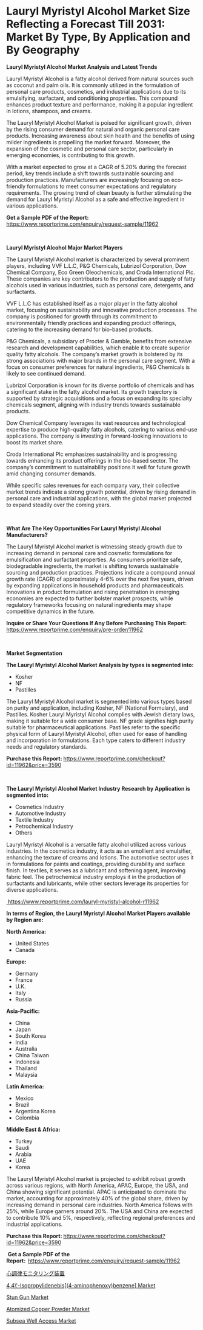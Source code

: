 <p><h1>Lauryl Myristyl Alcohol Market Size Reflecting a Forecast Till 2031: Market By Type, By Application and By Geography</h1></p><p><strong>Lauryl Myristyl Alcohol Market Analysis and Latest Trends</strong></p>
<p><p>Lauryl Myristyl Alcohol is a fatty alcohol derived from natural sources such as coconut and palm oils. It is commonly utilized in the formulation of personal care products, cosmetics, and industrial applications due to its emulsifying, surfactant, and conditioning properties. This compound enhances product texture and performance, making it a popular ingredient in lotions, shampoos, and creams.</p><p>The Lauryl Myristyl Alcohol Market is poised for significant growth, driven by the rising consumer demand for natural and organic personal care products. Increasing awareness about skin health and the benefits of using milder ingredients is propelling the market forward. Moreover, the expansion of the cosmetic and personal care sector, particularly in emerging economies, is contributing to this growth. </p><p>With a market expected to grow at a CAGR of 5.20% during the forecast period, key trends include a shift towards sustainable sourcing and production practices. Manufacturers are increasingly focusing on eco-friendly formulations to meet consumer expectations and regulatory requirements. The growing trend of clean beauty is further stimulating the demand for Lauryl Myristyl Alcohol as a safe and effective ingredient in various applications.</p></p>
<p><strong>Get a Sample PDF of the Report:&nbsp;</strong> <a href="https://www.reportprime.com/enquiry/request-sample/11962">https://www.reportprime.com/enquiry/request-sample/11962</a></p>
<p>&nbsp;</p>
<p><strong>Lauryl Myristyl Alcohol Major Market Players</strong></p>
<p><p>The Lauryl Myristyl Alcohol market is characterized by several prominent players, including VVF L.L.C, P&G Chemicals, Lubrizol Corporation, Dow Chemical Company, Eco Green Oleochemicals, and Croda International Plc. These companies are key contributors to the production and supply of fatty alcohols used in various industries, such as personal care, detergents, and surfactants.</p><p>VVF L.L.C has established itself as a major player in the fatty alcohol market, focusing on sustainability and innovative production processes. The company is positioned for growth through its commitment to environmentally friendly practices and expanding product offerings, catering to the increasing demand for bio-based products.</p><p>P&G Chemicals, a subsidiary of Procter & Gamble, benefits from extensive research and development capabilities, which enable it to create superior quality fatty alcohols. The company’s market growth is bolstered by its strong associations with major brands in the personal care segment. With a focus on consumer preferences for natural ingredients, P&G Chemicals is likely to see continued demand.</p><p>Lubrizol Corporation is known for its diverse portfolio of chemicals and has a significant stake in the fatty alcohol market. Its growth trajectory is supported by strategic acquisitions and a focus on expanding its specialty chemicals segment, aligning with industry trends towards sustainable products. </p><p>Dow Chemical Company leverages its vast resources and technological expertise to produce high-quality fatty alcohols, catering to various end-use applications. The company is investing in forward-looking innovations to boost its market share.</p><p>Croda International Plc emphasizes sustainability and is progressing towards enhancing its product offerings in the bio-based sector. The company’s commitment to sustainability positions it well for future growth amid changing consumer demands.</p><p>While specific sales revenues for each company vary, their collective market trends indicate a strong growth potential, driven by rising demand in personal care and industrial applications, with the global market projected to expand steadily over the coming years.</p></p>
<p>&nbsp;</p>
<p><strong>What Are The Key Opportunities For Lauryl Myristyl Alcohol Manufacturers?</strong></p>
<p><p>The Lauryl Myristyl Alcohol market is witnessing steady growth due to increasing demand in personal care and cosmetic formulations for emulsification and surfactant properties. As consumers prioritize safe, biodegradable ingredients, the market is shifting towards sustainable sourcing and production practices. Projections indicate a compound annual growth rate (CAGR) of approximately 4-6% over the next five years, driven by expanding applications in household products and pharmaceuticals. Innovations in product formulation and rising penetration in emerging economies are expected to further bolster market prospects, while regulatory frameworks focusing on natural ingredients may shape competitive dynamics in the future.</p></p>
<p><strong>Inquire or Share Your Questions If Any Before Purchasing This Report:</strong> <a href="https://www.reportprime.com/enquiry/pre-order/11962">https://www.reportprime.com/enquiry/pre-order/11962</a></p>
<p>&nbsp;</p>
<p><strong>Market Segmentation</strong></p>
<p><strong>The Lauryl Myristyl Alcohol Market Analysis by types is segmented into:</strong></p>
<p><ul><li>Kosher</li><li>NF</li><li>Pastilles</li></ul></p>
<p><p>The Lauryl Myristyl Alcohol market is segmented into various types based on purity and application, including Kosher, NF (National Formulary), and Pastilles. Kosher Lauryl Myristyl Alcohol complies with Jewish dietary laws, making it suitable for a wide consumer base. NF grade signifies high purity suitable for pharmaceutical applications. Pastilles refer to the specific physical form of Lauryl Myristyl Alcohol, often used for ease of handling and incorporation in formulations. Each type caters to different industry needs and regulatory standards.</p></p>
<p><strong>Purchase this Report:&nbsp;</strong><a href="https://www.reportprime.com/checkout?id=11962&price=3590">https://www.reportprime.com/checkout?id=11962&price=3590</a></p>
<p>&nbsp;</p>
<p><strong>The Lauryl Myristyl Alcohol Market Industry Research by Application is segmented into:</strong></p>
<p><ul><li>Cosmetics Industry</li><li>Automotive Industry</li><li>Textile Industry</li><li>Petrochemical Industry</li><li>Others</li></ul></p>
<p><p>Lauryl Myristyl Alcohol is a versatile fatty alcohol utilized across various industries. In the cosmetics industry, it acts as an emollient and emulsifier, enhancing the texture of creams and lotions. The automotive sector uses it in formulations for paints and coatings, providing durability and surface finish. In textiles, it serves as a lubricant and softening agent, improving fabric feel. The petrochemical industry employs it in the production of surfactants and lubricants, while other sectors leverage its properties for diverse applications.</p></p>
<p><a href="https://www.reportprime.com/lauryl-myristyl-alcohol-r11962">&nbsp;https://www.reportprime.com/lauryl-myristyl-alcohol-r11962</a></p>
<p><strong>In terms of Region, the Lauryl Myristyl Alcohol Market Players available by Region are:</strong></p>
<p>
    <p> <strong> North America: </strong>
        <ul>
            <li>United States</li>
            <li>Canada</li>
        </ul>
        </p> 
    <p> <strong> Europe: </strong>
        <ul>
            <li>Germany</li>
            <li>France</li>
            <li>U.K.</li>
            <li>Italy</li>
            <li>Russia</li>
        </ul>
        </p> 
    <p> <strong> Asia-Pacific: </strong>
        <ul>
            <li>China</li>
            <li>Japan</li>
            <li>South Korea</li>
            <li>India</li>
            <li>Australia</li>
            <li>China Taiwan</li>
            <li>Indonesia</li>
            <li>Thailand</li>
            <li>Malaysia</li>
        </ul>
        </p> 
    <p> <strong> Latin America: </strong>
        <ul>
            <li>Mexico</li>
            <li>Brazil</li>
            <li>Argentina Korea</li>
            <li>Colombia</li>
        </ul>
        </p> 
    <p> <strong> Middle East & Africa: </strong>
        <ul>
            <li>Turkey</li>
            <li>Saudi</li>
            <li>Arabia</li>
            <li>UAE</li>
            <li>Korea</li>
        </ul>
    </p>
    </p>
<p><p>The Lauryl Myristyl Alcohol market is projected to exhibit robust growth across various regions, with North America, APAC, Europe, the USA, and China showing significant potential. APAC is anticipated to dominate the market, accounting for approximately 40% of the global share, driven by increasing demand in personal care industries. North America follows with 25%, while Europe garners around 20%. The USA and China are expected to contribute 10% and 5%, respectively, reflecting regional preferences and industrial applications.</p></p>
<p><strong>Purchase this Report: </strong><a href="https://www.reportprime.com/checkout?id=11962&price=3590">https://www.reportprime.com/checkout?id=11962&price=3590</a></p>
<p>&nbsp;<strong>Get a Sample PDF of the Report:&nbsp;&nbsp;</strong><a href="https://www.reportprime.com/enquiry/request-sample/11962">https://www.reportprime.com/enquiry/request-sample/11962</a></p>
<p><strong></strong></p>
<p><p><a href="https://medium.com/@camron674/%E5%BF%83%E8%87%93%E3%83%AA%E3%82%BA%E3%83%A0%E7%9B%A3%E8%A6%96%E3%83%87%E3%83%90%E3%82%A4%E3%82%B9%E5%B8%82%E5%A0%B4%E3%81%AE%E3%83%88%E3%83%AC%E3%83%B3%E3%83%89-%E5%BF%83%E8%87%93%E3%83%AA%E3%82%BA%E3%83%A0%E7%9B%A3%E8%A6%96%E3%83%87%E3%83%90%E3%82%A4%E3%82%B9%E5%B8%82%E5%A0%B4%E3%81%AE%E6%B4%9E%E5%AF%9F%E3%81%A8%E4%BA%88%E6%B8%AC%E5%88%86%E6%9E%90-2024%E5%B9%B4-2031%E5%B9%B4-%E3%81%AB%E7%84%A6%E7%82%B9%E3%82%92%E5%BD%93%E3%81%A6%E3%82%8B-15a5df90baae">心調律モニタリング装置</a></p><p><a href="https://issuu.com/reportprime-2/docs/44-isopropylidenebis4-aminophenoxyb_966c2a44046e55">4,4\'-Isopropylidenebis[(4-aminophenoxy)benzene] Market</a></p><p><a href="https://medium.com/@emiliomartelli542/analyzing-stun-gun-market-dynamics-and-growth-drivers-and-forecasted-for-period-from-2024-to-2031-4e9b07dfb4b0">Stun Gun Market</a></p><p><a href="https://github.com/irfadac/Market-Research-Report-List-4/blob/main/atomized-copper-powder-market.md">Atomized Copper Powder Market</a></p><p><a href="https://medium.com/@emiliomartelli542/global-subsea-well-access-market-trends-forecasts-and-market-strategic-analysis-2024-2031-378c13a3f49c">Subsea Well Access Market</a></p></p>